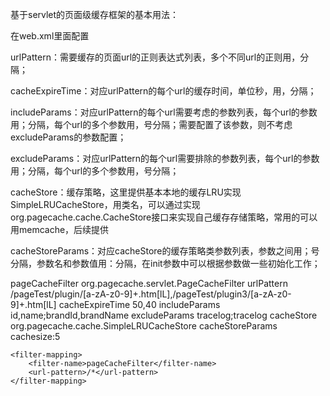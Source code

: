 基于servlet的页面级缓存框架的基本用法：

在web.xml里面配置

urlPattern：需要缓存的页面url的正则表达式列表，多个不同url的正则用，分隔；

cacheExpireTime：对应urlPattern的每个url的缓存时间，单位秒，用，分隔；

includeParams：对应urlPattern的每个url需要考虑的参数列表，每个url的参数用；分隔，每个url的多个参数用，号分隔；需要配置了该参数，则不考虑excludeParams的参数配置；

excludeParams：对应urlPattern的每个url需要排除的参数列表，每个url的参数用；分隔，每个url的多个参数用，号分隔；

cacheStore：缓存策略，这里提供基本本地的缓存LRU实现SimpleLRUCacheStore，用类名，可以通过实现org.pagecache.cache.CacheStore接口来实现自己缓存存储策略，常用的可以用memcache，后续提供

cacheStoreParams：对应cacheStore的缓存策略类参数列表，参数之间用；号分隔，参数名和参数值用：分隔，在init参数中可以根据参数做一些初始化工作；




  <filter>
		<filter-name>pageCacheFilter</filter-name>
		<filter-class>org.pagecache.servlet.PageCacheFilter</filter-class>
		<init-param>
			<param-name>urlPattern</param-name>
			<param-value>/pageTest/plugin/[a-zA-z0-9]+.htm[lL],/pageTest/plugin3/[a-zA-z0-9]+.htm[lL]</param-value>
		</init-param>
		<init-param>
			<param-name>cacheExpireTime</param-name>
			<param-value>50,40</param-value>
		</init-param>
		<init-param>
			<param-name>includeParams</param-name>
			<param-value>id,name;brandId,brandName</param-value>
		</init-param>
		<init-param>
			<param-name>excludeParams</param-name>
			<param-value>tracelog;tracelog</param-value>
		</init-param>
		<init-param>
			<param-name>cacheStore</param-name>
			<param-value>org.pagecache.cache.SimpleLRUCacheStore</param-value>
		</init-param>	
				<init-param>
			<param-name>cacheStoreParams</param-name>
			<param-value>cachesize:5</param-value>
		</init-param>			
	</filter>

	<filter-mapping>
		<filter-name>pageCacheFilter</filter-name>
		<url-pattern>/*</url-pattern>
	</filter-mapping>
